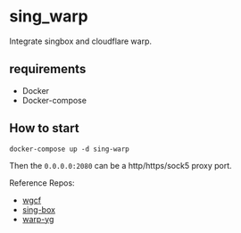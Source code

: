 # sing_warp
Integrate singbox and cloudflare warp.

## requirements
- Docker
- Docker-compose

## How to start
```shell
docker-compose up -d sing-warp
```

Then the `0.0.0.0:2080` can be a http/https/sock5 proxy port.

Reference Repos:
- [wgcf](https://github.com/ViRb3/wgcf)
- [sing-box](https://github.com/SagerNet/sing-box)
- [warp-yg](https://github.com/yonggekkk/warp-yg)
